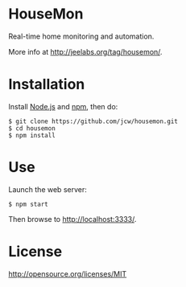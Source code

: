 # HouseMon

Real-time home monitoring and automation.

More info at <http://jeelabs.org/tag/housemon/>.

# Installation

Install [Node.js](http://nodejs.org) and [npm](https://npmjs.org), then do:

    $ git clone https://github.com/jcw/housemon.git
    $ cd housemon
    $ npm install
    
# Use

Launch the web server:

    $ npm start

Then browse to <http://localhost:3333/>.

# License

<http://opensource.org/licenses/MIT>
